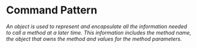 # Command Pattern

*An object is used to represent and encapsulate all the information needed to call a method
at a later time. This information includes the method name, the object that owns the method 
and values for the method parameters.*